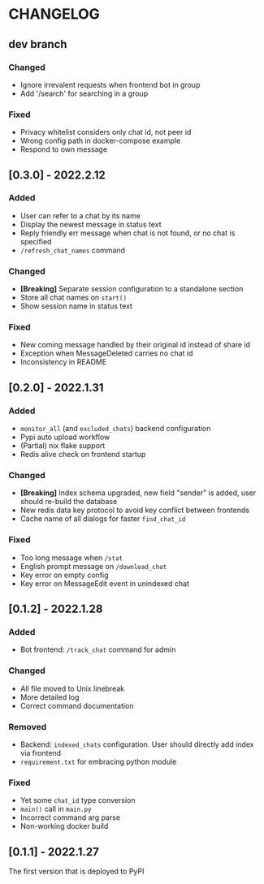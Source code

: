 # CHANGELOG

## dev branch

### Changed
- Ignore irrevalent requests when frontend bot in group
- Add '/search' for searching in a group

### Fixed
- Privacy whitelist considers only chat id, not peer id
- Wrong config path in docker-compose example
- Respond to own message

## [0.3.0] - 2022.2.12

### Added
- User can refer to a chat by its name
- Display the newest message in status text
- Reply friendly err message when chat is not found, or no chat is specified
- `/refresh_chat_names` command

### Changed
- **[Breaking]** Separate session configuration to a standalone section
- Store all chat names on `start()`
- Show session name in status text

### Fixed
- New coming message handled by their original id instead of share id
- Exception when MessageDeleted carries no chat id
- Inconsistency in README

## [0.2.0] - 2022.1.31

### Added
- `monitor_all` (and `excluded_chats`) backend configuration
- Pypi auto upload workflow
- (Partial) nix flake support
- Redis alive check on frontend startup

### Changed
- **[Breaking]** Index schema upgraded, new field "sender" is added, user should re-build the database
- New redis data key protocol to avoid key conflict between frontends
- Cache name of all dialogs for faster `find_chat_id`

### Fixed
- Too long message when `/stat`
- English prompt message on `/download_chat`
- Key error on empty config
- Key error on MessageEdit event in unindexed chat

## [0.1.2] - 2022.1.28

### Added
- Bot frontend: `/track_chat` command for admin

### Changed
- All file moved to Unix linebreak
- More detailed log
- Correct command documentation

### Removed
- Backend: `indexed_chats` configuration. User should directly add index via frontend
- `requirement.txt` for embracing python module

### Fixed
- Yet some `chat_id` type conversion
- `main()` call in `main.py`
- Incorrect command arg parse
- Non-working docker build

## [0.1.1] - 2022.1.27

The first version that is deployed to PyPI
